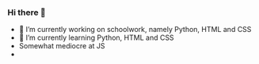 ### Hi there 👋

- 🔭 I’m currently working on schoolwork, namely Python, HTML and CSS
- 🌱 I’m currently learning Python, HTML and CSS
- Somewhat mediocre at JS
- 
<!--
**RinkyDinky-for-real/RinkyDinky-for-real** is a ✨ _special_ ✨ repository because its `README.md` (this file) appears on your GitHub profile.

Here are some ideas to get you started:

- 🔭 I’m currently working on ...
- 🌱 I’m currently learning ...
- 👯 I’m looking to collaborate on ...
- 🤔 I’m looking for help with ...
- 💬 Ask me about ...
- 📫 How to reach me: ...
- 😄 Pronouns: ...
- ⚡ Fun fact: ...
-->
